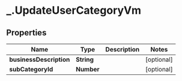 # _.UpdateUserCategoryVm

## Properties
Name | Type | Description | Notes
------------ | ------------- | ------------- | -------------
**businessDescription** | **String** |  | [optional] 
**subCategoryId** | **Number** |  | [optional] 



